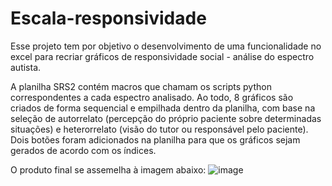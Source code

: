 # Escala-responsividade
Esse projeto tem por objetivo o desenvolvimento de uma funcionalidade no excel para recriar gráficos de responsividade social - análise do espectro autista.

A planilha SRS2 contém macros que chamam os scripts python correspondentes a cada espectro analisado. Ao todo, 8 gráficos são criados de forma sequencial e empilhada dentro da planilha, com base na seleção de autorrelato (percepção do próprio paciente sobre determinadas situações) e heterorrelato (visão do tutor ou responsável pelo paciente).
Dois botões foram adicionados na planilha para que os gráficos sejam gerados de acordo com os índices.

O produto final se assemelha à imagem abaixo:
![image](https://github.com/leonardopsilvaa/Escala-responsividade/assets/84882866/792a97e5-bb52-480f-8a76-eba3887ec560)
